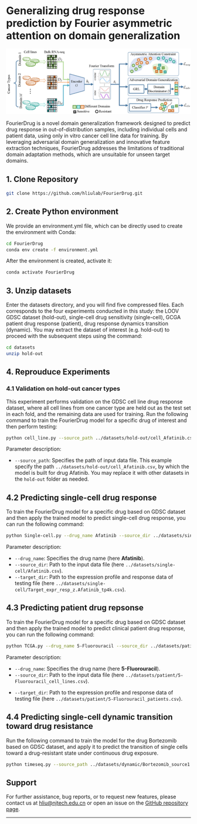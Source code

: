 # Generalizing drug response prediction by Fourier asymmetric attention on domain generalization
![Screenshot](framework.png)

FourierDrug is a novel domain generalization framework designed to predict drug response in out-of-distribution samples, including individual cells and patient data, using only in vitro cancer cell line data for training. By leveraging adversarial domain generalization and innovative feature extraction techniques, FourierDrug addresses the limitations of traditional domain adaptation methods, which are unsuitable for unseen target domains.


## 1.  Clone Repository

~~~bash
git clone https://github.com/hliulab/FourierDrug.git
~~~

## 2. Create Python environment

We provide an environment.yml file, which can be directly used to create the environment with Conda:

```bash
cd FourierDrug
conda env create -f environment.yml
```

After the environment is created, activate it:

```bash
conda activate FourierDrug
```


## 3. Unzip datasets
Enter the datasets directory, and you will find five compressed files. Each corresponds to the four experiments conducted in this study: the LOOV GDSC dataset (hold-out), single-cell drug sensitivity (single-cell), GCGA patient drug response (patient), drug response dynamics transition (dynamic). You may extract the dataset of interest (e.g. hold-out) to proceed with the subsequent steps using the command:
~~~bash
cd datasets
unzip hold-out
~~~

## 4. Reprouduce Experiments
### 4.1 Validation on hold-out cancer types 

This experiment performs validation on the GDSC cell line drug response dataset, where all cell lines from one cancer type are held out as the test set in each fold, and the remaining data are used for training. Run the following command to train the FourierDrug model for a specific drug of interest and then perform testing:

```bash
python cell_line.py --source_path ../datasets/hold-out/cell_Afatinib.csv
```

Parameter description:

- `--source_path`: Specifies the path of input data file. This example specify the path `../datasets/hold-out/cell_Afatinib.csv`, by which the model is built for drug Afatinib. You may replace it with other datasets in the `hold-out` folder as needed.



## 4.2 Predicting single-cell drug response 

To train the FourierDrug model for a specific drug based on GDSC dataset and then apply the trained model to predict single-cell drug response, you can run the following command:

```bash
python Single-cell.py --drug_name Afatinib --source_dir ../datasets/single-cell/Afatinib.csv --target_dir ../datasets/single-cell/Target_expr_resp_z.Afatinib_tp4k.csv
```

Parameter description:

* `--drug_name`: Specifies the drug name (here **Afatinib**).
* `--source_dir`: Path to the input data file (here `../datasets/single-cell/Afatinib.csv`).
* `--target_dir`: Path to the expression profile and response data of testing file (here `../datasets/single-cell/Target_expr_resp_z.Afatinib_tp4k.csv`).


## 4.3 Predicting patient drug repsonse 
To train the FourierDrug model for a specific drug based on GDSC dataset and then apply the trained model to predict clinical patient drug response, you can run the following command:

```bash
python TCGA.py --drug_name 5-Fluorouracil --source_dir ../datasets/patient/5-Fluorouracil_cell_lines.csv --target_dir ../datasets/patient/5-Fluorouracil_patients.csv
```

Parameter description:

* `--drug_name`: Specifies the drug name (here **5-Fluorouracil**).
* `--source_dir`: Path to the input data file (here `../datasets/patient/5-Fluorouracil_cell_lines.csv`).
- `--target_dir`: Path to the expression profile and response data of testing file (here `../datasets/patient/5-Fluorouracil_patients.csv`).


## 4.4 Predicting single-cell dynamic transition toward drug resistance

Run the following command to train the model for the drug Bortezomib based on GDSC dataset, and apply it to predict the transition of single cells toward a drug-resistant state under continuous drug exposure.

```bash
python timeseq.py --source_path ../datasets/dynamic/Bortezomib_source1.csv --target_dir ../datasets/dynamic/Bortezomib_target.csv
```

## Support
For further assistance, bug reports, or to request new features, please contact us at hliu@njtech.edu.cn or open an issue on the [GitHub repository page](https://github.com/hliulab/FourierDrug).

---
